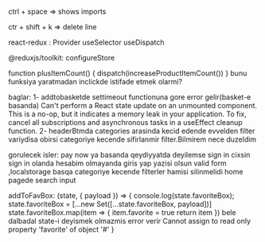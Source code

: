 ctrl + space => shows imports

ctr + shift + k => delete line

react-redux :
Provider 
useSelector
useDispatch

@reduxjs/toolkit:
configureStore

function plusItemCount() {
        dispatch(increaseProductItemCount())
    }
bunu funksiya yaratmadan inclickde istifade etmek olarmi?

baglar:
1- addtobasketde settimeout functionuna gore error gelir(basket-e basanda)
Can't perform a React state update on an unmounted component. This is a no-op, but it indicates a memory leak in your application. To fix, cancel all subscriptions and asynchronous tasks in a useEffect cleanup function.
2- headerBtmda categories arasinda kecid edende evvelden filter variydisa obirsi categoriye kecende sifirlanmir filter.Bilmirem nece duzeldim


gorulecek isler:
pay now ya basanda qeydiyyatda deyilemse sign in cixsin
sign in olanda hesabim olmayanda giris yap yazisi olsun
valid form ,localstorage
basqa categoriye kecende filterler hamisi silinmelidi
home pagede search input


 addToFavBox: (state, { payload }) => {
            console.log(state.favoriteBox);
            state.favoriteBox = [...new Set([...state.favoriteBox, payload])]
            state.favoriteBox.map(item => {
                item.favorite = true
                return item
            }) bele dalbadal state-i deyismek olmazmis error verir Cannot assign to read only property 'favorite' of object '#<Object>'
        }


